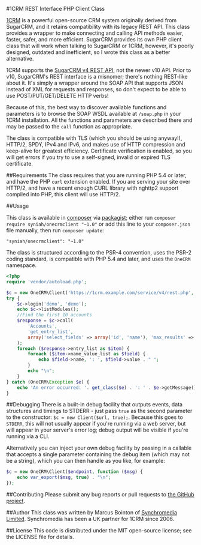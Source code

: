 #1CRM REST Interface PHP Client Class

[1CRM](http://1crm.com/) is a powerful open-source CRM system originally derived from SugarCRM, and it retains compatibility with its legacy REST API. This class provides a wrapper to make connecting and calling API methods easier, faster, safer, and more efficient. SugarCRM provides its own PHP client class that will work when talking to SugarCRM or 1CRM, however, it's poorly designed, outdated and inefficient, so I wrote this class as a better alternative. 

1CRM supports the [SugarCRM v4 REST API](http://support.sugarcrm.com/02_Documentation/04_Sugar_Developer/Sugar_Developer_Guide_7.5/70_API/Web_Services/40_Legacy_REST/SOAP_APIs/01_REST/), not the newer v10 API. Prior to v10, SugarCRM's REST interface is a misnomer; there's nothing REST-like about it. It's simply a wrapper around the SOAP API that supports JSON instead of XML for requests and responses, so don't expect to be able to use POST/PUT/GET/DELETE HTTP verbs!

Because of this, the best way to discover available functions and parameters is to browse the SOAP WSDL available at `/soap.php` in your 1CRM installation. All the functions and parameters are described there and may be passed to the `call` function as appropriate.

The class is compatible with TLS (which you should be using anyway!), HTTP/2, SPDY, IPv4 and IPv6, and makes use of HTTP compression and keep-alive for greatest efficiency. Certificate verification is enabled, so you will get errors if you try to use a self-signed, invalid or expired TLS certificate.

##Requirements
The class requires that you are running PHP 5.4 or later, and have the PHP `curl` extension enabled. If you are serving your site over HTTP/2, and have a recent enough CURL library with nghttp2 support compiled into PHP, this client will use HTTP/2.

##Usage

This class is available in [composer](https://getcomposer.org) via [packagist](https://packagist.org/packages/syniah/onecrmclient); either run `composer require syniah/onecrmclient "~1.0"` or add this line to your `composer.json` file manually, then run `composer update`:

    "syniah/onecrmclient": "~1.0"

The class is structured according to the PSR-4 convention, uses the PSR-2 coding standard, is compatible with PHP 5.4 and later, and uses the `OneCRM` namespace.

```php
<?php
require 'vendor/autoload.php';

$c = new OneCRM\Client('https://1crm.example.com/service/v4/rest.php', false);
try {
    $c->login('demo', 'demo');
    echo $c->listModules();
    //Find the first 10 accounts
    $response = $c->call(
        'Accounts',
        'get_entry_list',
        array('select_fields' => array('id', 'name'), 'max_results' => 10)
    );
    foreach ($response->entry_list as $item) {
        foreach ($item->name_value_list as $field) {
            echo $field->name, ': ', $field->value . " ";
        }
        echo "\n";
    }
} catch (OneCRM\Exception $e) {
    echo 'An error occurred: '. get_class($e) . ': ' . $e->getMessage();
}
```

##Debugging
There is a built-in debug facility that outputs events, data structures and timings to STDERR - just pass `true` as the second parameter to the constructor: `$c = new Client($url, true);`. Because this goes to `STDERR`, this will not usually appear if you're running via a web server, but will appear in your server's error log; debug output will be visible if you're running via a CLI. 

Alternatively you can inject your own debug facility by passing in a callable that accepts a single parameter containing the debug item (which may not be a string), which you can then handle as you like, for example:

```php
$c = new OneCRM\Client($endpoint, function ($msg) {
    echo var_export($msg, true) . "\n";
});
```

##Contributing
Please submit any bug reports or pull requests to [the GitHub project](https://github.com/Syniah/OneCRMClient).

##Author
This class was written by Marcus Bointon of [Synchromedia Limited](https://www.syniah.com/). Synchromedia has been a UK partner for 1CRM since 2006.

##License
This code is distributed under the MIT open-source license; see the LICENSE file for details.